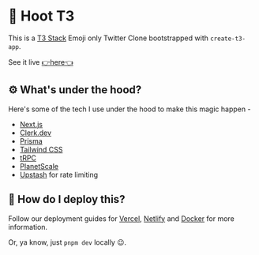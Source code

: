 # 🦉 Hoot T3

This is a [T3 Stack](https://create.t3.gg/) Emoji only Twitter Clone bootstrapped with `create-t3-app`.

See it live [👉here👈](https://hoot-t3.vercel.app/)

## ⚙️ What's under the hood?

Here's some of the tech I use under the hood to make this magic happen -

- [Next.js](https://nextjs.org)
- [Clerk.dev](https://clerk.dev)
- [Prisma](https://prisma.io)
- [Tailwind CSS](https://tailwindcss.com)
- [tRPC](https://trpc.io)
- [PlanetScale](https://planetscale.com/)
- [Upstash](https://upstash.com/) for rate limiting

## 🚀 How do I deploy this?

Follow our deployment guides for [Vercel](https://create.t3.gg/en/deployment/vercel), [Netlify](https://create.t3.gg/en/deployment/netlify) and [Docker](https://create.t3.gg/en/deployment/docker) for more information.

Or, ya know, just `pnpm dev` locally 😉.

